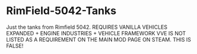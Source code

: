 # RimField-5042-Tanks
Just the tanks from Rimfield 5042.
REQUIRES VANILLA VEHICLES EXPANDED + ENGINE INDUSTRIES + VEHICLE FRAMEWORK
VVE IS NOT LISTED AS A REQUIREMENT ON THE MAIN MOD PAGE ON STEAM. THIS IS FALSE!
